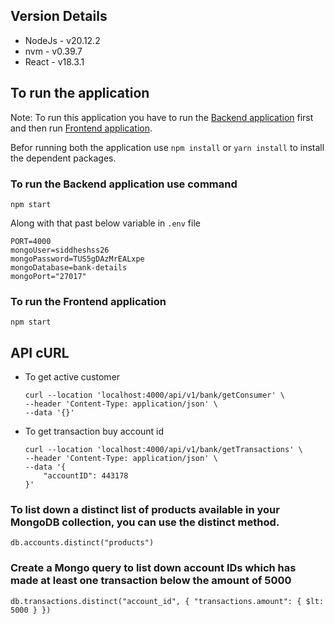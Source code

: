 ## Version Details
- NodeJs - v20.12.2
- nvm - v0.39.7
- React - v18.3.1

## To run the application 
Note: To run this application you have to run the [Backend application](https://github.com/siddhesh494/bank-details-server) first and then run [Frontend application](https://github.com/siddhesh494/bank-details-web).

Befor running both the application use `npm install` or `yarn install` to install the dependent packages.

### To run the Backend application use command
```
npm start
```
Along with that past below variable in `.env` file
```
PORT=4000
mongoUser=siddheshss26
mongoPassword=TUS5gDAzMrEALxpe
mongoDatabase=bank-details
mongoPort="27017"
```

### To run the Frontend application
```
npm start
```

## API cURL
- To get active customer
  ```
  curl --location 'localhost:4000/api/v1/bank/getConsumer' \
  --header 'Content-Type: application/json' \
  --data '{}'
  ```

- To get transaction buy account id
  ```
  curl --location 'localhost:4000/api/v1/bank/getTransactions' \
  --header 'Content-Type: application/json' \
  --data '{
      "accountID": 443178
  }'
  ```

### To list down a distinct list of products available in your MongoDB collection, you can use the distinct method.
  ```
  db.accounts.distinct("products")
  ```

### Create a Mongo query to list down account IDs which has made at least one transaction below the amount of 5000
  ```
  db.transactions.distinct("account_id", { "transactions.amount": { $lt: 5000 } })
  ```
